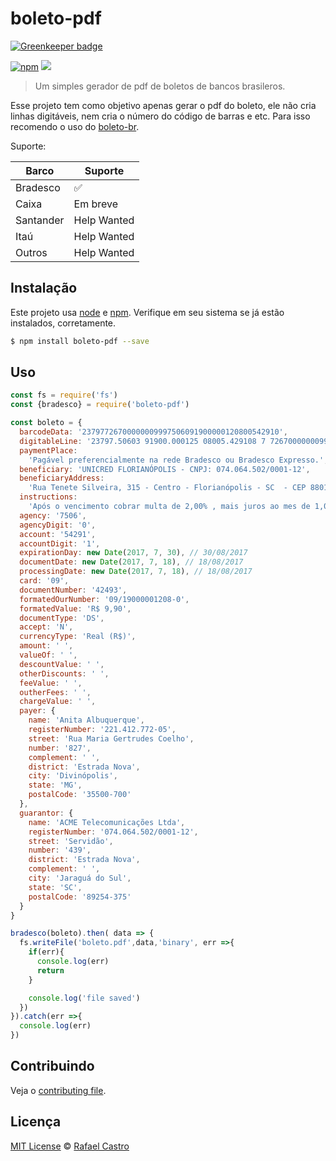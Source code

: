 # boleto-pdf

[![Greenkeeper badge](https://badges.greenkeeper.io/boleto-br/boleto-pdf.svg)](https://greenkeeper.io/)

<a href="https://www.npmjs.com/package/boleto-pdf"><img src="https://img.shields.io/npm/v/boleto-pdf.svg" alt="npm"></a>
<a href="https://travis-ci.org/boleto-br/boleto-pdf"><img src="https://img.shields.io/travis/boleto-br/boleto-pdf.svg"></a>
> Um simples gerador de pdf de boletos de bancos brasileros.

Esse projeto tem como objetivo apenas gerar o pdf do boleto, ele não cria linhas
digitáveis, nem cria o número do código de barras e etc. Para isso recomendo o
uso do [boleto-br](https://www.npmjs.com/package/boleto-br).

Suporte:

| Barco        |  Suporte             |
|--------------|----------------------|
| Bradesco     |  :white_check_mark:  |
| Caixa        |  Em breve            |
| Santander    |  Help Wanted         |
| Itaú         |  Help Wanted         |
| Outros       |  Help Wanted         |

## Instalação

Este projeto usa [node](http://nodejs.org) e [npm](https://npmjs.com).
Verifique em seu sistema se já estão instalados, corretamente.

```sh
$ npm install boleto-pdf --save

```

## Uso

```js
const fs = require('fs')
const {bradesco} = require('boleto-pdf')

const boleto = {
  barcodeData: '23797726700000009997506091900000120800542910',
  digitableLine: '23797.50603 91900.000125 08005.429108 7 72670000000999',
  paymentPlace:
    'Pagável preferencialmente na rede Bradesco ou Bradesco Expresso.',
  beneficiary: 'UNICRED FLORIANÓPOLIS - CNPJ: 074.064.502/0001-12',
  beneficiaryAddress:
    'Rua Tenete Silveira, 315 - Centro - Florianópolis - SC  - CEP 88010-301',
  instructions:
    'Após o vencimento cobrar multa de 2,00% , mais juros ao mes de 1,00%.',
  agency: '7506',
  agencyDigit: '0',
  account: '54291',
  accountDigit: '1',
  expirationDay: new Date(2017, 7, 30), // 30/08/2017
  documentDate: new Date(2017, 7, 18), // 18/08/2017
  processingDate: new Date(2017, 7, 18), // 18/08/2017
  card: '09',
  documentNumber: '42493',
  formatedOurNumber: '09/19000001208-0',
  formatedValue: 'R$ 9,90',
  documentType: 'DS',
  accept: 'N',
  currencyType: 'Real (R$)',
  amount: ' ',
  valueOf: ' ',
  descountValue: ' ',
  otherDiscounts: ' ',
  feeValue: ' ',
  outherFees: ' ',
  chargeValue: ' ',
  payer: {
    name: 'Anita Albuquerque',
    registerNumber: '221.412.772-05',
    street: 'Rua Maria Gertrudes Coelho',
    number: '827',
    complement: ' ',
    district: 'Estrada Nova',
    city: 'Divinópolis',
    state: 'MG',
    postalCode: '35500-700'
  },
  guarantor: {
    name: 'ACME Telecomunicações Ltda',
    registerNumber: '074.064.502/0001-12',
    street: 'Servidão',
    number: '439',
    district: 'Estrada Nova',
    complement: ' ',
    city: 'Jaraguá do Sul',
    state: 'SC',
    postalCode: '89254-375'
  }
}

bradesco(boleto).then( data => {
  fs.writeFile('boleto.pdf',data,'binary', err =>{
    if(err){
      console.log(err)
      return
    }

    console.log('file saved')
  })
}).catch(err =>{
  console.log(err)
})

```

## Contribuindo

Veja o [contributing file](CONTRIBUTING.md).

## Licença

[MIT License](LICENSE.md) © [Rafael Castro](https://twitter.com/rafaelc457ro)
